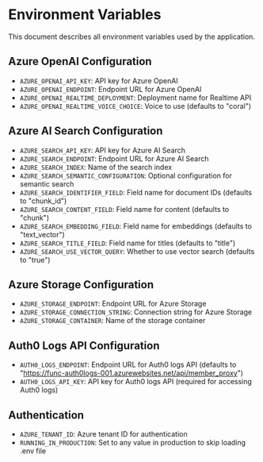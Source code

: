 # Environment Variables

This document describes all environment variables used by the application.

## Azure OpenAI Configuration

- `AZURE_OPENAI_API_KEY`: API key for Azure OpenAI
- `AZURE_OPENAI_ENDPOINT`: Endpoint URL for Azure OpenAI
- `AZURE_OPENAI_REALTIME_DEPLOYMENT`: Deployment name for Realtime API
- `AZURE_OPENAI_REALTIME_VOICE_CHOICE`: Voice to use (defaults to "coral")

## Azure AI Search Configuration

- `AZURE_SEARCH_API_KEY`: API key for Azure AI Search
- `AZURE_SEARCH_ENDPOINT`: Endpoint URL for Azure AI Search
- `AZURE_SEARCH_INDEX`: Name of the search index
- `AZURE_SEARCH_SEMANTIC_CONFIGURATION`: Optional configuration for semantic search
- `AZURE_SEARCH_IDENTIFIER_FIELD`: Field name for document IDs (defaults to "chunk_id")
- `AZURE_SEARCH_CONTENT_FIELD`: Field name for content (defaults to "chunk")
- `AZURE_SEARCH_EMBEDDING_FIELD`: Field name for embeddings (defaults to "text_vector")
- `AZURE_SEARCH_TITLE_FIELD`: Field name for titles (defaults to "title")
- `AZURE_SEARCH_USE_VECTOR_QUERY`: Whether to use vector search (defaults to "true")

## Azure Storage Configuration

- `AZURE_STORAGE_ENDPOINT`: Endpoint URL for Azure Storage
- `AZURE_STORAGE_CONNECTION_STRING`: Connection string for Azure Storage
- `AZURE_STORAGE_CONTAINER`: Name of the storage container

## Auth0 Logs API Configuration

- `AUTH0_LOGS_ENDPOINT`: Endpoint URL for Auth0 logs API (defaults to "https://func-auth0logs-001.azurewebsites.net/api/member_proxy")
- `AUTH0_LOGS_API_KEY`: API key for Auth0 logs API (required for accessing Auth0 logs)

## Authentication

- `AZURE_TENANT_ID`: Azure tenant ID for authentication
- `RUNNING_IN_PRODUCTION`: Set to any value in production to skip loading .env file